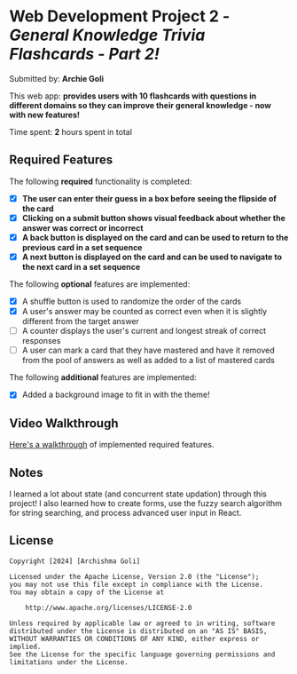 # Web Development Project 2 - *General Knowledge Trivia Flashcards - Part 2!*

Submitted by: **Archie Goli**

This web app: **provides users with 10 flashcards with questions in different domains so they can improve their general knowledge - now with new features!**

Time spent: **2** hours spent in total

## Required Features

The following **required** functionality is completed:

- [x] **The user can enter their guess in a box before seeing the flipside of the card**
- [x] **Clicking on a submit button shows visual feedback about whether the answer was correct or incorrect**
- [x] **A back button is displayed on the card and can be used to return to the previous card in a set sequence**
- [x] **A next button is displayed on the card and can be used to navigate to the next card in a set sequence**

The following **optional** features are implemented:

- [x] A shuffle button is used to randomize the order of the cards
- [x] A user's answer may be counted as correct even when it is slightly different from the target answer
- [ ] A counter displays the user's current and longest streak of correct responses
- [ ] A user can mark a card that they have mastered and have it removed from the pool of answers as well as added to a list of mastered cards

The following **additional** features are implemented:

* [x] Added a background image to fit in with the theme!

## Video Walkthrough

<a href="https://drive.google.com/file/d/1BL9RnC57eCmnE0ykqqW4Mrhf7KtN25ij/view?usp=sharing"> Here's a walkthrough</a> of implemented required features.

## Notes

I learned a lot about state (and concurrent state updation) through this project! I also learned how to create forms, use the fuzzy search algorithm for string searching, and process advanced user input in React.

## License

    Copyright [2024] [Archishma Goli]

    Licensed under the Apache License, Version 2.0 (the "License");
    you may not use this file except in compliance with the License.
    You may obtain a copy of the License at

        http://www.apache.org/licenses/LICENSE-2.0

    Unless required by applicable law or agreed to in writing, software
    distributed under the License is distributed on an "AS IS" BASIS,
    WITHOUT WARRANTIES OR CONDITIONS OF ANY KIND, either express or implied.
    See the License for the specific language governing permissions and
    limitations under the License.